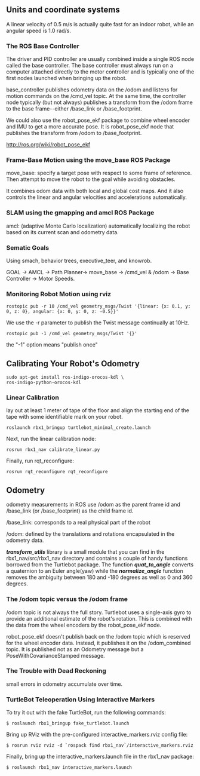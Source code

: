 ## Units and coordinate systems

A linear velocity of 0.5 m/s is actually quite fast for an indoor robot, while an angular speed is 1.0 rad/s.

### The ROS Base Controller

The driver and PID controller are usually combined inside a single ROS node called the base controller. The base controller must always run on a computer attached directly to the motor controller and is typically one of the first nodes launched when bringing up the robot.

base_controller publishes odometry data on the /odom and listens for motion commands on the /cmd_vel topic. At the same time, the controller node typically (but not always) publishes a transform from the /odom frame to the base frame--either /base_link or /base_footprint.

We could also use the robot_pose_ekf package to combine wheel encoder and IMU to get a more accurate pose. It is robot_pose_ekf node that publishes the transform from /odom to /base_footprint.

http://ros.org/wiki/robot_pose_ekf

### Frame-Base Motion using the move_base ROS Package

move_base: specify a target pose with respect to some frame of reference. Then attempt to move the robot to the goal while avoiding obstacles.

It combines odom data with both local and global cost maps. And it also controls the linear and angular velocities and accelerations automatically.

### SLAM using the gmapping and amcl ROS Package

amcl: (adaptive Monte Carlo localization) automatically localizing the robot based on its current scan and odometry data.

### Sematic Goals

Using smach, behavior trees, executive_teer, and knowrob.

GOAL -> AMCL -> Path Planner-> move_base -> /cmd_vel & /odom -> Base Controller -> Motor Speeds.

### Monitoring Robot Motion using rviz

    rostopic pub -r 10 /cmd_vel geometry_msgs/Twist '{linear: {x: 0.1, y: 0, z: 0}, angular: {x: 0, y: 0, z: -0.5}}'

We use the -r parameter to publish the Twist message continually at 10Hz.

    rostopic pub -1 /cmd_vel geometry_msgs/Twist '{}'

the "-1" option means "publish once"

## Calibrating Your Robot's Odometry

    sudo apt-get install ros-indigo-orocos-kdl \
    ros-indigo-python-orocos-kdl

### Linear Calibration

lay out at least 1 meter of tape of the floor and align the starting end of the tape with some identifiable mark on your robot.

    roslaunch rbx1_bringup turtlebot_minimal_create.launch

Next, run the linear calibration node:

    rosrun rbx1_nav calibrate_linear.py

Finally, run rqt_reconfigure:

    rosrun rqt_reconfigure rqt_reconfigure

## Odometry

odometry measurements in ROS use /odom as the parent frame id and /base_link (or /base_footprint) as the child frame id.

/base_link: corresponds to a real physical part of the robot

/odom: defined by the translations and rotations encapsulated in the odometry data.

***transform_utils*** library is a small module that you can find in the rbx1_nav/src/rbx1_nav directory and contains a couple of handy functions borrowed from the Turtlebot package. The function ***quat_to_angle*** converts a quaternion to an Euler angle(yaw) while the ***normalize_angle*** function removes the ambiguity between 180 and -180 degrees as well as 0 and 360 degrees.

### The /odom topic versus the /odom frame

/odom topic is not always the full story. Turtlebot uses a single-axis gyro to provide an additional estimate of the robot's rotation. This is combined with the data from the wheel encoders by the robot_pose_ekf node.

robot_pose_ekf doesn't publish back on the /odom topic which is reserved for the wheel encoder data. Instead, it publishes it on the /odom_combined topic. It is published not as an Odometry message but a PoseWithCovarianceStamped message.

### The Trouble with Dead Reckoning

small errors in odometry accumulate over time.

### TurtleBot Teleoperation Using Interactive Markers

To try it out with the fake TurtleBot, run the following commands:

    $ roslaunch rbx1_bringup fake_turtlebot.launch
Bring up RViz with the pre-configured interactive_markers.rviz config file:

    $ rosrun rviz rviz -d `rospack find rbx1_nav`/interactive_markers.rviz
Finally, bring up the interactive_markers.launch file in the rbx1_nav package:

    $ roslaunch rbx1_nav interactive_markers.launch
